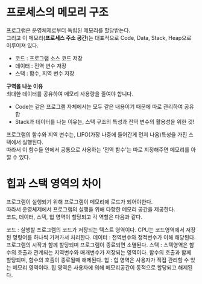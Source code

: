 
# 프로세스의 메모리 구조    
       
프로그램은 운영체제로부터 독립된 메모리를 할당받는다.   
그리고 이 메모리(**프로세스 주소 공간**)는 대표적으로 Code, Data, Stack, Heap으로 이루어져 있다.
       
* 코드 : 프로그램 소스 코드 저장
* 데이터 : 전역 변수 저장
* 스택 : 함수, 지역 변수 저장

**구역을 나눈 이유**    
최대한 데이터를 공유하여 메모리 사용량을 줄여야 합니다.

* Code는 같은 프로그램 자체에서는 모두 같은 내용이기 때문에 따로 관리하여 공유함
* Stack과 데이터를 나눈 이유는, 스택 구조의 특성과 전역 변수의 활용성을 위한 것!
      
프로그램의 함수와 지역 변수는, LIFO(가장 나중에 들어간게 먼저 나옴)특성을 가진 스택에서 실행된다.       
따라서 이 함수들 안에서 공통으로 사용하는 '전역 함수'는 따로 지정해주면 메모리를 아낄 수 있다.  
      
# 힙과 스택 영역의 차이   
프로그램이 실행되기 위해 프로그램이 메모리에 로드가 되어야한다.      
따라서 운영체제에서 프로그램의 실행을 위해 다향한 메모리 공간을 제공한다.          
코드, 데이터, 스택, 힙 영역이 할당되고 각 역할은 다음과 같다.   

코드 :  실행할 프로그램의 코드가 저장되는 텍스트 영역이다. CPU는 코드영역에서 저장된 명령어를 하나씩 가져가서 처리한다.
데이터 :  전역변수와 정적변수가 이해 해당된다. 프로그램의 시작과 함께 할당되며 프로그램이 종료되면 소멸된다.
스택   :  스택영역은 함수의 호출과 관계되는 지역변수와 매개변수가 저장되는 영역이다. 함수의 호출과 함께 할당되며, 함수의 호출이 종료될때 해제된다.
힙  :  힙 영역은 사용자가 직접 관리할 수 있는 메모리 영역이다. 힙 영역은 사용자에 의해 메모리공간이 동적으로 할당되고 해제된다.
